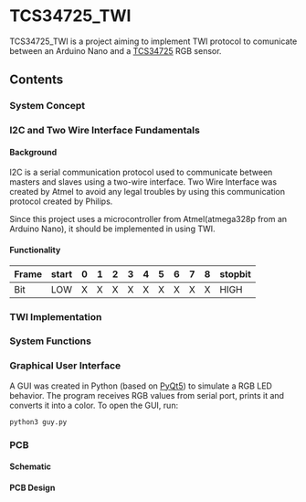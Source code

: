 # TCS34725_TWI

TCS34725_TWI is a project aiming to implement TWI protocol to comunicate between an Arduino Nano and a [TCS34725](https://cdn-shop.adafruit.com/datasheets/TCS34725.pdf) RGB sensor.

## Contents

### System Concept


### I2C and Two Wire Interface Fundamentals

#### Background

I2C is a serial communication protocol used to communicate between masters and slaves using a two-wire interface. Two Wire Interface was created by Atmel to avoid any legal troubles by using this communication protocol created by Philips.

Since this project uses a microcontroller from Atmel(atmega328p from an Arduino Nano), it should be implemented in using TWI.

#### Functionality

Frame | start | 0 | 1 | 2 | 3 | 4 | 5 | 6 | 7 | 8 | stopbit 
--- | --- | --- | --- |--- |--- |--- |--- |--- |--- |--- |--- 
Bit | LOW | X | X | X | X | X | X | X | X | X | HIGH 


### TWI Implementation

### System Functions

### Graphical User Interface

A GUI was created in Python (based on [PyQt5](https://riverbankcomputing.com/software/pyqt/intro)) to simulate a RGB LED behavior.
The program receives RGB values from serial port, prints it and converts it into a color.
To open the GUI, run:

```
python3 guy.py
```


### PCB

#### Schematic

#### PCB Design
